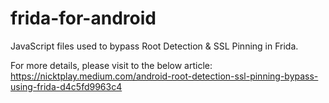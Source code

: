 # frida-for-android

JavaScript files used to bypass Root Detection &amp; SSL Pinning in Frida.

For more details, please visit to the below article:
https://nicktplay.medium.com/android-root-detection-ssl-pinning-bypass-using-frida-d4c5fd9963c4
